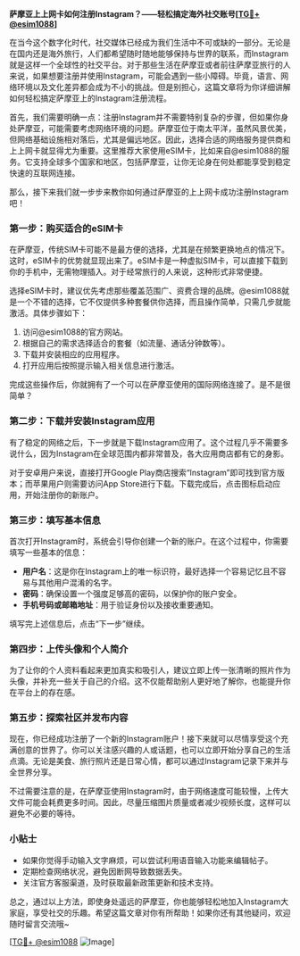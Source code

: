**萨摩亚上上网卡如何注册Instagram？——轻松搞定海外社交账号[[TG💪+ @esim1088](https://t.me/s/esim1088)]**

在当今这个数字化时代，社交媒体已经成为我们生活中不可或缺的一部分。无论是在国内还是海外旅行，人们都希望随时随地能够保持与世界的联系，而Instagram就是这样一个全球性的社交平台。对于那些生活在萨摩亚或者前往萨摩亚旅行的人来说，如果想要注册并使用Instagram，可能会遇到一些小障碍。毕竟，语言、网络环境以及文化差异都会成为不小的挑战。但是别担心，这篇文章将为你详细讲解如何轻松搞定萨摩亚上的Instagram注册流程。

首先，我们需要明确一点：注册Instagram并不需要特别复杂的步骤，但如果你身处萨摩亚，可能需要考虑网络环境的问题。萨摩亚位于南太平洋，虽然风景优美，但网络基础设施相对落后，尤其是偏远地区。因此，选择合适的网络服务提供商和上上网卡就显得尤为重要。这里推荐大家使用eSIM卡，比如来自@esim1088的服务。它支持全球多个国家和地区，包括萨摩亚，让你无论身在何处都能享受到稳定快速的互联网连接。

那么，接下来我们就一步步来教你如何通过萨摩亚的上上网卡成功注册Instagram吧！

### 第一步：购买适合的eSIM卡

在萨摩亚，传统SIM卡可能不是最方便的选择，尤其是在频繁更换地点的情况下。这时，eSIM卡的优势就显现出来了。eSIM卡是一种虚拟SIM卡，可以直接下载到你的手机中，无需物理插入。对于经常旅行的人来说，这种形式非常便捷。

选择eSIM卡时，建议优先考虑那些覆盖范围广、资费合理的品牌。@esim1088就是一个不错的选择，它不仅提供多种套餐供你选择，而且操作简单，只需几步就能激活。具体步骤如下：

1. 访问@esim1088的官方网站。
2. 根据自己的需求选择适合的套餐（如流量、通话分钟数等）。
3. 下载并安装相应的应用程序。
4. 打开应用后按照提示输入相关信息进行激活。

完成这些操作后，你就拥有了一个可以在萨摩亚使用的国际网络连接了。是不是很简单？

### 第二步：下载并安装Instagram应用

有了稳定的网络之后，下一步就是下载Instagram应用了。这个过程几乎不需要多说什么，因为Instagram在全球范围内都非常普及，各大应用商店都有它的身影。

对于安卓用户来说，直接打开Google Play商店搜索“Instagram”即可找到官方版本；而苹果用户则需要访问App Store进行下载。下载完成后，点击图标启动应用，开始注册你的新账户。

### 第三步：填写基本信息

首次打开Instagram时，系统会引导你创建一个新的账户。在这个过程中，你需要填写一些基本的信息：

- **用户名**：这是你在Instagram上的唯一标识符，最好选择一个容易记忆且不容易与其他用户混淆的名字。
- **密码**：确保设置一个强度足够高的密码，以保护你的账户安全。
- **手机号码或邮箱地址**：用于验证身份以及接收重要通知。

填写完上述信息后，点击“下一步”继续。

### 第四步：上传头像和个人简介

为了让你的个人资料看起来更加真实和吸引人，建议立即上传一张清晰的照片作为头像，并补充一些关于自己的介绍。这不仅能帮助别人更好地了解你，也能提升你在平台上的存在感。

### 第五步：探索社区并发布内容

现在，你已经成功注册了一个新的Instagram账户！接下来就可以尽情享受这个充满创意的世界了。你可以关注感兴趣的人或话题，也可以立即开始分享自己的生活点滴。无论是美食、旅行照片还是日常心情，都可以通过Instagram记录下来并与全世界分享。

不过需要注意的是，在萨摩亚使用Instagram时，由于网络速度可能较慢，上传大文件可能会耗费更多时间。因此，尽量压缩图片质量或者减少视频长度，这样可以避免不必要的等待。

### 小贴士

- 如果你觉得手动输入文字麻烦，可以尝试利用语音输入功能来编辑帖子。
- 定期检查网络状况，避免因断网导致数据丢失。
- 关注官方客服渠道，及时获取最新政策更新和技术支持。

总之，通过以上方法，即使身处遥远的萨摩亚，你也能够轻松地加入Instagram大家庭，享受社交的乐趣。希望这篇文章对你有所帮助！如果你还有其他疑问，欢迎随时留言交流哦~

[[TG💪+ @esim1088](https://t.me/s/esim1088) ![Image](https://i.postimg.cc/4NQfJmqS/Snipaste-2025-05-13-00-14-12.png)]